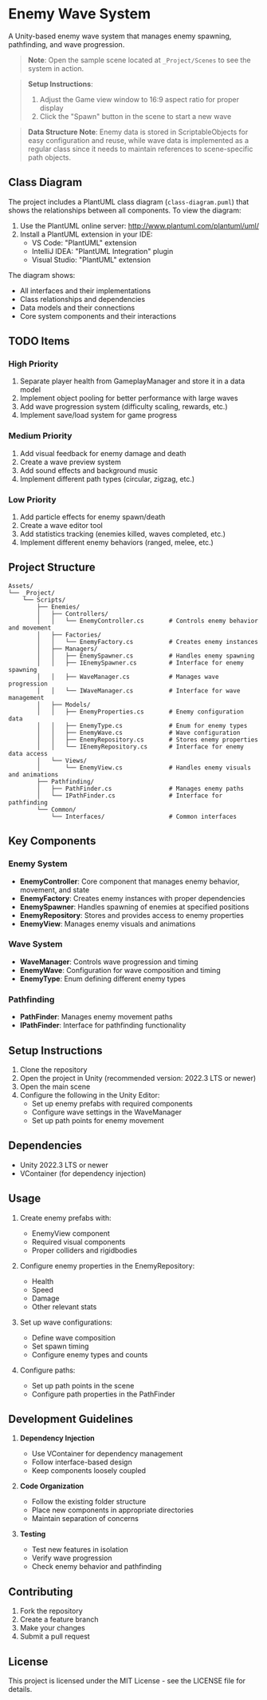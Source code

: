 # Enemy Wave System

A Unity-based enemy wave system that manages enemy spawning, pathfinding, and wave progression.

> **Note**: Open the sample scene located at `_Project/Scenes` to see the system in action.

> **Setup Instructions**: 
> 1. Adjust the Game view window to 16:9 aspect ratio for proper display
> 2. Click the "Spawn" button in the scene to start a new wave

> **Data Structure Note**: Enemy data is stored in ScriptableObjects for easy configuration and reuse, while wave data is implemented as a regular class since it needs to maintain references to scene-specific path objects.

## Class Diagram

The project includes a PlantUML class diagram (`class-diagram.puml`) that shows the relationships between all components. To view the diagram:

1. Use the PlantUML online server: http://www.plantuml.com/plantuml/uml/
2. Install a PlantUML extension in your IDE:
   - VS Code: "PlantUML" extension
   - IntelliJ IDEA: "PlantUML Integration" plugin
   - Visual Studio: "PlantUML" extension

The diagram shows:
- All interfaces and their implementations
- Class relationships and dependencies
- Data models and their connections
- Core system components and their interactions

## TODO Items

### High Priority
1. Separate player health from GameplayManager and store it in a data model
2. Implement object pooling for better performance with large waves
3. Add wave progression system (difficulty scaling, rewards, etc.)
4. Implement save/load system for game progress

### Medium Priority
1. Add visual feedback for enemy damage and death
2. Create a wave preview system
3. Add sound effects and background music
4. Implement different path types (circular, zigzag, etc.)

### Low Priority
1. Add particle effects for enemy spawn/death
2. Create a wave editor tool
3. Add statistics tracking (enemies killed, waves completed, etc.)
4. Implement different enemy behaviors (ranged, melee, etc.)

## Project Structure

```
Assets/
└── _Project/
    └── Scripts/
        ├── Enemies/
        │   ├── Controllers/
        │   │   └── EnemyController.cs       # Controls enemy behavior and movement
        │   ├── Factories/
        │   │   └── EnemyFactory.cs          # Creates enemy instances
        │   ├── Managers/
        │   │   ├── EnemySpawner.cs          # Handles enemy spawning
        │   │   ├── IEnemySpawner.cs         # Interface for enemy spawning
        │   │   ├── WaveManager.cs           # Manages wave progression
        │   │   └── IWaveManager.cs          # Interface for wave management
        │   ├── Models/
        │   │   ├── EnemyProperties.cs       # Enemy configuration data
        │   │   ├── EnemyType.cs             # Enum for enemy types
        │   │   ├── EnemyWave.cs             # Wave configuration
        │   │   ├── EnemyRepository.cs       # Stores enemy properties
        │   │   └── IEnemyRepository.cs      # Interface for enemy data access
        │   └── Views/
        │       └── EnemyView.cs             # Handles enemy visuals and animations
        ├── Pathfinding/
        │   ├── PathFinder.cs                # Manages enemy paths
        │   └── IPathFinder.cs               # Interface for pathfinding
        └── Common/
            └── Interfaces/                  # Common interfaces
```

## Key Components

### Enemy System
- **EnemyController**: Core component that manages enemy behavior, movement, and state
- **EnemyFactory**: Creates enemy instances with proper dependencies
- **EnemySpawner**: Handles spawning of enemies at specified positions
- **EnemyRepository**: Stores and provides access to enemy properties
- **EnemyView**: Manages enemy visuals and animations

### Wave System
- **WaveManager**: Controls wave progression and timing
- **EnemyWave**: Configuration for wave composition and timing
- **EnemyType**: Enum defining different enemy types

### Pathfinding
- **PathFinder**: Manages enemy movement paths
- **IPathFinder**: Interface for pathfinding functionality

## Setup Instructions

1. Clone the repository
2. Open the project in Unity (recommended version: 2022.3 LTS or newer)
3. Open the main scene
4. Configure the following in the Unity Editor:
   - Set up enemy prefabs with required components
   - Configure wave settings in the WaveManager
   - Set up path points for enemy movement

## Dependencies

- Unity 2022.3 LTS or newer
- VContainer (for dependency injection)

## Usage

1. Create enemy prefabs with:
   - EnemyView component
   - Required visual components
   - Proper colliders and rigidbodies

2. Configure enemy properties in the EnemyRepository:
   - Health
   - Speed
   - Damage
   - Other relevant stats

3. Set up wave configurations:
   - Define wave composition
   - Set spawn timing
   - Configure enemy types and counts

4. Configure paths:
   - Set up path points in the scene
   - Configure path properties in the PathFinder

## Development Guidelines

1. **Dependency Injection**
   - Use VContainer for dependency management
   - Follow interface-based design
   - Keep components loosely coupled

2. **Code Organization**
   - Follow the existing folder structure
   - Place new components in appropriate directories
   - Maintain separation of concerns

3. **Testing**
   - Test new features in isolation
   - Verify wave progression
   - Check enemy behavior and pathfinding

## Contributing

1. Fork the repository
2. Create a feature branch
3. Make your changes
4. Submit a pull request

## License

This project is licensed under the MIT License - see the LICENSE file for details. 